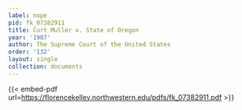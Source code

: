 ```yaml
---
label: nope
pid: fk_07382911
title: Curt Muller v. State of Oregon
year: '1907'
author: The Supreme Court of the United States
order: '132'
layout: single
collection: documents
---
```



{{< embed-pdf url=https://florencekelley.northwestern.edu/pdfs/fk_07382911.pdf >}}